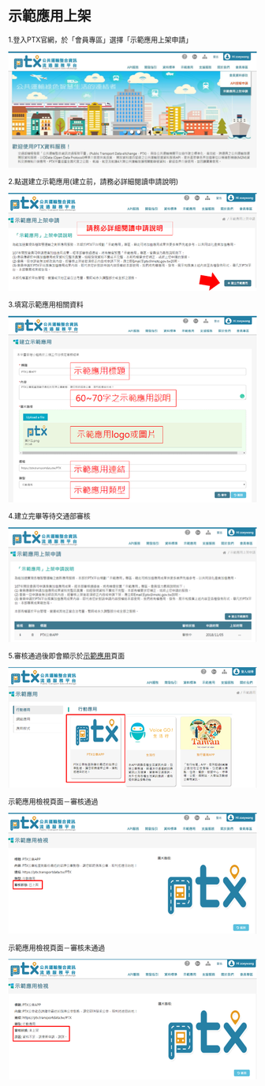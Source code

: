# 示範應用上架

1.登入PTX官網，於「會員專區」選擇「示範應用上架申請」

![](<../.gitbook/assets/image (17) (3) (3) (3).png>)

2.點選建立示範應用(建立前，請務必詳細閱讀申請說明)

![](<../.gitbook/assets/image (6).png>)

3.填寫示範應用相關資料

![](<../.gitbook/assets/image (1).png>)

4.建立完畢等待交通部審核

![](<../.gitbook/assets/image (9).png>)

5.審核通過後即會顯示於[示範應用](https://ptx.transportdata.tw/PTX/Demo/Example)頁面

![](<../.gitbook/assets/image (8).png>)

示範應用檢視頁面－審核通過

![](<../.gitbook/assets/image (5) (2) (2).png>)

示範應用檢視頁面－審核未通過

![](<../.gitbook/assets/image (10).png>)
